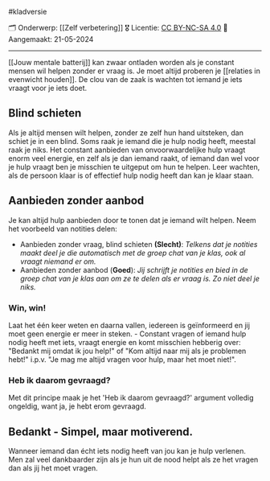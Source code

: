 #kladversie  

🗂️ Onderwerp: [[Zelf verbetering]]
🎖️ Licentie: [CC BY-NC-SA 4.0](https://creativecommons.org/licenses/by-nc-sa/4.0/)
📅 Aangemaakt: 21-05-2024

---
[[Jouw mentale batterij]] kan zwaar ontladen worden als je constant mensen wil helpen zonder er vraag is. Je moet altijd proberen je [[relaties in evenwicht houden]]. De clou van de zaak is wachten tot iemand je iets vraagt voor je iets doet. 

## Blind schieten
Als je altijd mensen wilt helpen, zonder ze zelf hun hand uitsteken, dan schiet je in een blind. Soms raak je iemand die je hulp nodig heeft, meestal raak je niks. Het constant aanbieden van onvoorwaardelijke hulp vraagt enorm veel energie, en zelf als je dan iemand raakt, of iemand dan wel voor je hulp vraagt ben je misschien te uitgeput om hun te helpen. Leer wachten, als de persoon klaar is of effectief hulp nodig heeft dan kan je klaar staan.

## Aanbieden zonder aanbod
Je kan altijd hulp aanbieden door te tonen dat je iemand wilt helpen. Neem het voorbeeld van notities delen: 

* Aanbieden zonder vraag, blind schieten **(Slecht)**: *Telkens dat je notities maakt deel je die automatisch met de groep chat van je klas, ook al vraagt niemand er om.*
* Aanbieden zonder aanbod (**Goed**): *Jij schrijft je notities en bied in de groep chat van je klas aan om ze te delen als er vraag is. Zo niet deel je niks.*

### Win, win!
Laat het één keer weten en daarna vallen, iedereen is geïnformeerd en jij moet geen energie er meer in steken. - Constant vragen of iemand hulp nodig heeft met iets, vraagt energie en komt misschien hebberig over: "Bedankt mij omdat ik jou help!" of "Kom altijd naar mij als je problemen hebt!" i.p.v. "Je mag me altijd vragen voor hulp, maar het moet niet!".

### Heb ik daarom gevraagd?
Met dit principe maak je het 'Heb ik daarom gevraagd?' argument volledig ongeldig, want ja, je hebt erom gevraagd.

## Bedankt - Simpel, maar motiverend.
Wanneer iemand dan écht iets nodig heeft van jou kan je hulp verlenen. Men zal veel dankbaarder zijn als je hun uit de nood helpt als ze het vragen dan als jij het moet vragen.





